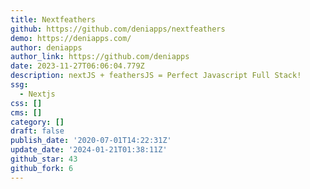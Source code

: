 ```yaml
---
title: Nextfeathers
github: https://github.com/deniapps/nextfeathers
demo: https://deniapps.com/
author: deniapps
author_link: https://github.com/deniapps
date: 2023-11-27T06:06:04.779Z
description: nextJS + feathersJS = Perfect Javascript Full Stack!
ssg:
  - Nextjs
css: []
cms: []
category: []
draft: false
publish_date: '2020-07-01T14:22:31Z'
update_date: '2024-01-21T01:38:11Z'
github_star: 43
github_fork: 6
---
```

